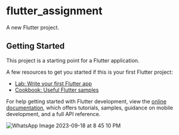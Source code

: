 # flutter_assignment

A new Flutter project.

## Getting Started

This project is a starting point for a Flutter application.

A few resources to get you started if this is your first Flutter project:

- [Lab: Write your first Flutter app](https://docs.flutter.dev/get-started/codelab)
- [Cookbook: Useful Flutter samples](https://docs.flutter.dev/cookbook)

For help getting started with Flutter development, view the
[online documentation](https://docs.flutter.dev/), which offers tutorials,
samples, guidance on mobile development, and a full API reference.


![WhatsApp Image 2023-09-18 at 8 45 10 PM](https://github.com/AyeshaSadia51/Flutter-ASSIGNMENT/assets/143799784/4aa2f5e7-cdc4-4f55-aea4-549d128ab1d5)

